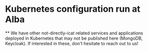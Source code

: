 # Kubernetes configuration run at Alba

** We have other not-directly-icat related services and applications deployed in Kubernetes that may not be published here (MongoDB, Keycloak). If interested in these, don't hesitate to reach out to us!

